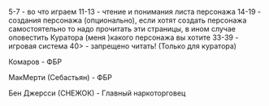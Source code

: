 5-7 - во что играем
11-13 - чтение и понимания листа персонажа
14-19 - создания персонажа (опционально), если хотят создать персонажа самостоятельно то надо прочитать эти страницы, в ином случае оповестить Куратора (меня )какого персонажа вы хотите
33-39 - игровая система 
40> - запрещено читать! (Только для куратора)


Комаров - ФБР

МакМерти (Себастьян) - ФБР

Бен Джерсси (СНЕЖОК) - Главный наркоторговец

